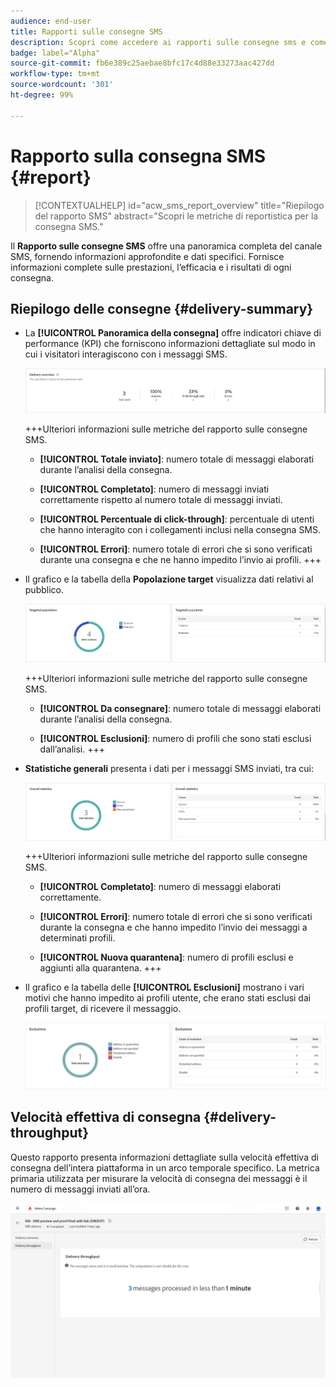 ```yaml
---
audience: end-user
title: Rapporti sulle consegne SMS
description: Scopri come accedere ai rapporti sulle consegne sms e come utilizzarli
badge: label="Alpha"
source-git-commit: fb6e389c25aebae8bfc17c4d88e33273aac427dd
workflow-type: tm+mt
source-wordcount: '301'
ht-degree: 99%

---
```


# Rapporto sulla consegna SMS {#report}

>[!CONTEXTUALHELP]
>id="acw_sms_report_overview"
>title="Riepilogo del rapporto SMS"
>abstract="Scopri le metriche di reportistica per la consegna SMS."

Il **Rapporto sulle consegne SMS** offre una panoramica completa del canale SMS, fornendo informazioni approfondite e dati specifici. Fornisce informazioni complete sulle prestazioni, l’efficacia e i risultati di ogni consegna.

## Riepilogo delle consegne {#delivery-summary}

* La **[!UICONTROL Panoramica della consegna]** offre indicatori chiave di performance (KPI) che forniscono informazioni dettagliate sul modo in cui i visitatori interagiscono con i messaggi SMS.

  ![](assets/reporting_sms_3.png)

  +++Ulteriori informazioni sulle metriche del rapporto sulle consegne SMS.

   * **[!UICONTROL Totale inviato]**: numero totale di messaggi elaborati durante l’analisi della consegna.

   * **[!UICONTROL Completato]**: numero di messaggi inviati correttamente rispetto al numero totale di messaggi inviati.

   * **[!UICONTROL Percentuale di click-through]**: percentuale di utenti che hanno interagito con i collegamenti inclusi nella consegna SMS.

   * **[!UICONTROL Errori]**: numero totale di errori che si sono verificati durante una consegna e che ne hanno impedito l’invio ai profili.
+++

* Il grafico e la tabella della **Popolazione target** visualizza dati relativi al pubblico.

  ![](assets/reporting_sms_4.png)

  +++Ulteriori informazioni sulle metriche del rapporto sulle consegne SMS.

   * **[!UICONTROL Da consegnare]**: numero totale di messaggi elaborati durante l’analisi della consegna.

   * **[!UICONTROL Esclusioni]**: numero di profili che sono stati esclusi dall’analisi.
+++


* **Statistiche generali** presenta i dati per i messaggi SMS inviati, tra cui:

  ![](assets/reporting_sms_5.png)

  +++Ulteriori informazioni sulle metriche del rapporto sulle consegne SMS.

   * **[!UICONTROL Completato]**: numero di messaggi elaborati correttamente.

   * **[!UICONTROL Errori]**: numero totale di errori che si sono verificati durante la consegna e che hanno impedito l’invio dei messaggi a determinati profili.

   * **[!UICONTROL Nuova quarantena]**: numero di profili esclusi e aggiunti alla quarantena.
+++

* Il grafico e la tabella delle **[!UICONTROL Esclusioni]** mostrano i vari motivi che hanno impedito ai profili utente, che erano stati esclusi dai profili target, di ricevere il messaggio.

  ![](assets/reporting_sms_6.png)

## Velocità effettiva di consegna {#delivery-throughput}

Questo rapporto presenta informazioni dettagliate sulla velocità effettiva di consegna dell’intera piattaforma in un arco temporale specifico. La metrica primaria utilizzata per misurare la velocità di consegna dei messaggi è il numero di messaggi inviati all’ora.

![](assets/reporting_sms_2.png)

